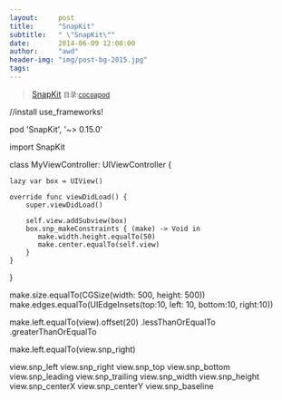 ```yaml
---
layout:     post
title:      "SnapKit"
subtitle:   " \"SnapKit\""
date:       2014-06-09 12:00:00
author:     "awd"
header-img: "img/post-bg-2015.jpg"
tags:
---
```

>[SnapKit](https://github.com/SnapKit/SnapKit)
><small>目录:[cocoapod](/2014/06/09/cocoapod-cocoapod)</small>


//install
use_frameworks!

pod 'SnapKit', '~> 0.15.0'



import SnapKit

class MyViewController: UIViewController {

    lazy var box = UIView()

    override func viewDidLoad() {
        super.viewDidLoad()

        self.view.addSubview(box)
        box.snp_makeConstraints { (make) -> Void in
           make.width.height.equalTo(50)
           make.center.equalTo(self.view)
        }
    }

}

make.size.equalTo(CGSize(width: 500, height: 500))
make.edges.equalTo(UIEdgeInsets(top:10, left: 10, bottom:10, right:10))

make.left.equalTo(view).offset(20)
	   	.lessThanOrEqualTo
		.greaterThanOrEqualTo

make.left.equalTo(view.snp_right)


view.snp_left
view.snp_right
view.snp_top
view.snp_bottom
view.snp_leading
view.snp_trailing
view.snp_width
view.snp_height
view.snp_centerX
view.snp_centerY
view.snp_baseline

